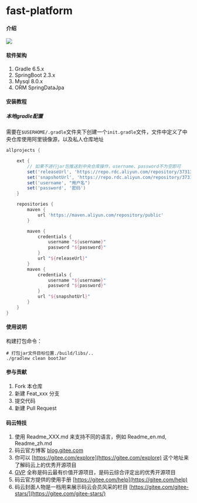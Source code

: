 # fast-platform

#### 介绍

![](https://imgkr2.cn-bj.ufileos.com/8a312123-9219-46fb-96ed-39a961875755.png?UCloudPublicKey=TOKEN_8d8b72be-579a-4e83-bfd0-5f6ce1546f13&Signature=F%2FDacd6jCoyTjv1yw6SLcDVk0qw%3D&Expires=1596265574)

#### 软件架构

1. Gradle 6.5.x
2. SpringBoot 2.3.x
3. Mysql 8.0.x
4. ORM SpringDataJpa

#### 安装教程

##### 本地gradle配置

需要在`$USERHOME/.gradle`文件夹下创建一个`init.gradle`文件，文件中定义了中央仓库使用阿里镜像源，以及私人仓库地址
```gradle
allprojects {

    ext {
        // 如果不进行jar包推送到中央仓库操作，username、password不为空即可
        set('releaseUrl', 'https://repo.rdc.aliyun.com/repository/37313-release-LcooP1/')
        set('snapshotUrl', 'https://repo.rdc.aliyun.com/repository/37313-snapshot-PsuKsX/')
        set('username', "用户名")
        set('password', '密码')
    }    

    repositories {
        maven {
            url 'https://maven.aliyun.com/repository/public'
        }

        maven {
            credentials {
                username "${username}"
                password "${password}"
            }
            url "${releaseUrl}"
        }
        maven {
            credentials {
                username "${username}"
                password "${password}"
            }
            url "${snapshotUrl}"
        }
    }
}

```

#### 使用说明

构建打包命令：
```shell script
# 打包jar文件目标位置./build/libs/..
./gradlew clean bootJar
```

#### 参与贡献

1.  Fork 本仓库
2.  新建 Feat_xxx 分支
3.  提交代码
4.  新建 Pull Request


#### 码云特技

1.  使用 Readme\_XXX.md 来支持不同的语言，例如 Readme\_en.md, Readme\_zh.md
2.  码云官方博客 [blog.gitee.com](https://blog.gitee.com)
3.  你可以 [https://gitee.com/explore](https://gitee.com/explore) 这个地址来了解码云上的优秀开源项目
4.  [GVP](https://gitee.com/gvp) 全称是码云最有价值开源项目，是码云综合评定出的优秀开源项目
5.  码云官方提供的使用手册 [https://gitee.com/help](https://gitee.com/help)
6.  码云封面人物是一档用来展示码云会员风采的栏目 [https://gitee.com/gitee-stars/](https://gitee.com/gitee-stars/)
